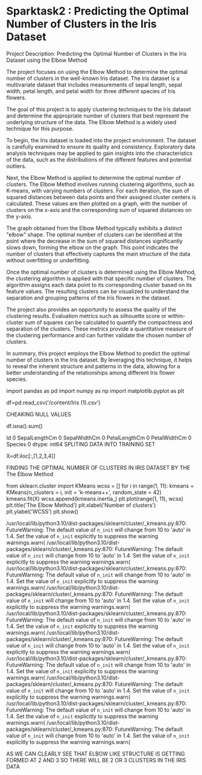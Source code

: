 # Sparktask2 :  Predicting the Optimal Number of Clusters in the Iris Dataset
Project Description: Predicting the Optimal Number of Clusters in the Iris Dataset using the Elbow Method

The project focuses on using the Elbow Method to determine the optimal number of clusters in the well-known Iris dataset. The Iris dataset is a multivariate dataset that includes measurements of sepal length, sepal width, petal length, and petal width for three different species of Iris flowers.

The goal of this project is to apply clustering techniques to the Iris dataset and determine the appropriate number of clusters that best represent the underlying structure of the data. The Elbow Method is a widely used technique for this purpose.

To begin, the Iris dataset is loaded into the project environment. The dataset is carefully examined to ensure its quality and consistency. Exploratory data analysis techniques may be applied to gain insights into the characteristics of the data, such as the distributions of the different features and potential outliers.

Next, the Elbow Method is applied to determine the optimal number of clusters. The Elbow Method involves running clustering algorithms, such as K-means, with varying numbers of clusters. For each iteration, the sum of squared distances between data points and their assigned cluster centers is calculated. These values are then plotted on a graph, with the number of clusters on the x-axis and the corresponding sum of squared distances on the y-axis.

The graph obtained from the Elbow Method typically exhibits a distinct "elbow" shape. The optimal number of clusters can be identified at the point where the decrease in the sum of squared distances significantly slows down, forming the elbow on the graph. This point indicates the number of clusters that effectively captures the main structure of the data without overfitting or underfitting.

Once the optimal number of clusters is determined using the Elbow Method, the clustering algorithm is applied with that specific number of clusters. The algorithm assigns each data point to its corresponding cluster based on its feature values. The resulting clusters can be visualized to understand the separation and grouping patterns of the Iris flowers in the dataset.

The project also provides an opportunity to assess the quality of the clustering results. Evaluation metrics such as silhouette score or within-cluster sum of squares can be calculated to quantify the compactness and separation of the clusters. These metrics provide a quantitative measure of the clustering performance and can further validate the chosen number of clusters.

In summary, this project employs the Elbow Method to predict the optimal number of clusters in the Iris dataset. By leveraging this technique, it helps to reveal the inherent structure and patterns in the data, allowing for a better understanding of the relationships among different Iris flower species.


import pandas as pd
import numpy as np
import matplotlib.pyplot as plt

     

df=pd.read_csv('/content/Iris (1).csv')

     
CHEAKING NULL VALUES


df.isna().sum()
     
Id               0
SepalLengthCm    0
SepalWidthCm     0
PetalLengthCm    0
PetalWidthCm     0
Species          0
dtype: int64
SPLITING DATA INTO TRAINING SET


X=df.iloc[:,[1,2,3,4]]
     
FINDING THE OPTIMAL NUMBER OF CLUSTERS IN IRIS DATASET BY THE The Elbow Method


from sklearn.cluster import KMeans
wcss = []
for i in range(1, 11):
    kmeans = KMeans(n_clusters = i, init = 'k-means++', random_state = 42)
    kmeans.fit(X)
    wcss.append(kmeans.inertia_)
plt.plot(range(1, 11), wcss)
plt.title('The Elbow Method')
plt.xlabel('Number of clusters')
plt.ylabel('WCSS')
plt.show()
     
/usr/local/lib/python3.10/dist-packages/sklearn/cluster/_kmeans.py:870: FutureWarning: The default value of `n_init` will change from 10 to 'auto' in 1.4. Set the value of `n_init` explicitly to suppress the warning
  warnings.warn(
/usr/local/lib/python3.10/dist-packages/sklearn/cluster/_kmeans.py:870: FutureWarning: The default value of `n_init` will change from 10 to 'auto' in 1.4. Set the value of `n_init` explicitly to suppress the warning
  warnings.warn(
/usr/local/lib/python3.10/dist-packages/sklearn/cluster/_kmeans.py:870: FutureWarning: The default value of `n_init` will change from 10 to 'auto' in 1.4. Set the value of `n_init` explicitly to suppress the warning
  warnings.warn(
/usr/local/lib/python3.10/dist-packages/sklearn/cluster/_kmeans.py:870: FutureWarning: The default value of `n_init` will change from 10 to 'auto' in 1.4. Set the value of `n_init` explicitly to suppress the warning
  warnings.warn(
/usr/local/lib/python3.10/dist-packages/sklearn/cluster/_kmeans.py:870: FutureWarning: The default value of `n_init` will change from 10 to 'auto' in 1.4. Set the value of `n_init` explicitly to suppress the warning
  warnings.warn(
/usr/local/lib/python3.10/dist-packages/sklearn/cluster/_kmeans.py:870: FutureWarning: The default value of `n_init` will change from 10 to 'auto' in 1.4. Set the value of `n_init` explicitly to suppress the warning
  warnings.warn(
/usr/local/lib/python3.10/dist-packages/sklearn/cluster/_kmeans.py:870: FutureWarning: The default value of `n_init` will change from 10 to 'auto' in 1.4. Set the value of `n_init` explicitly to suppress the warning
  warnings.warn(
/usr/local/lib/python3.10/dist-packages/sklearn/cluster/_kmeans.py:870: FutureWarning: The default value of `n_init` will change from 10 to 'auto' in 1.4. Set the value of `n_init` explicitly to suppress the warning
  warnings.warn(
/usr/local/lib/python3.10/dist-packages/sklearn/cluster/_kmeans.py:870: FutureWarning: The default value of `n_init` will change from 10 to 'auto' in 1.4. Set the value of `n_init` explicitly to suppress the warning
  warnings.warn(
/usr/local/lib/python3.10/dist-packages/sklearn/cluster/_kmeans.py:870: FutureWarning: The default value of `n_init` will change from 10 to 'auto' in 1.4. Set the value of `n_init` explicitly to suppress the warning
  warnings.warn(

AS WE CAN CLEARLY SEE THAT ELBOW LIKE STRUCTURE IS GETTING FORMED AT 2 AND 3 SO THERE WILL BE 2 OR 3 CLUSTERS IN THE IRIS DATA

